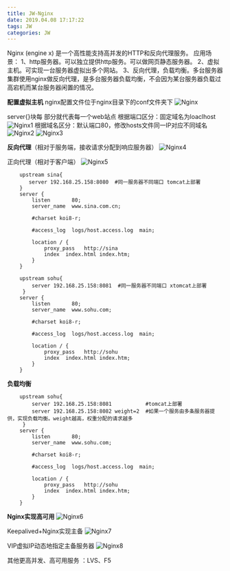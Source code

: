 ```yaml
---
title: JW-Nginx
date: 2019.04.08 17:17:22
tags: JW
categories: JW
---
```



Nginx (engine x) 是一个高性能支持高并发的HTTP和反向代理服务。
应用场景：
1、http服务器。可以独立提供http服务。可以做网页静态服务器。
2、虚拟主机。可实现一台服务器虚拟出多个网站。
3、反向代理，负载均衡。多台服务器集群使用nginx做反向代理，是多台服务器负载均衡，不会因为某台服务器负载过高宕机而某台服务器闲置的情况。


**配置虚拟主机**
nginx配置文件位于nginx目录下的conf文件夹下
![Nginx](/images/Nginx/Nginx.jpg)

server{}块每 部分就代表每一个web站点
根据端口区分：固定域名为loaclhost
![Nginx1](/images/Nginx/Nginx1.jpg)
根据域名区分：默认端口80，修改hosts文件同一IP对应不同域名
![Nginx2](/images/Nginx/Nginx2.jpg)
![Nginx3](/images/Nginx/Nginx3.jpg)


**反向代理**（相对于服务端，接收请求分配到响应服务器）
![Nginx4](/images/Nginx/Nginx4.jpg)

正向代理（相对于客户端）
![Nginx5](/images/Nginx/Nginx5.jpg)

```
    upstream sina{
       server 192.168.25.158:8080  #同一服务器不同端口 tomcat上部署
    }
    server {
        listen       80;
        server_name  www.sina.com.cn;

        #charset koi8-r;

        #access_log  logs/host.access.log  main;

        location / {
            proxy_pass   http://sina
            index  index.html index.htm;
        }
    }

    upstream sohu{
        server 192.168.25.158:8081  #同一服务器不同端口 xtomcat上部署
     }
    server {
        listen       80;
        server_name  www.sohu.com;

        #charset koi8-r;

        #access_log  logs/host.access.log  main;

        location / {
            proxy_pass   http://sohu
            index  index.html index.htm;
        }
    }
```

**负载均衡**

```
    upstream sohu{
        server 192.168.25.158:8081           #tomcat上部署
        server 192.168.25.158:8082 weight=2  #如果一个服务由多条服务器提供，实现负载均衡。weight越高，权重分配的请求越多
     }
    server {
        listen       80;
        server_name  www.sohu.com;

        #charset koi8-r;

        #access_log  logs/host.access.log  main;

        location / {
            proxy_pass   http://sohu
            index  index.html index.htm;
        }
    }
```

**Nginx实现高可用**
![Nginx6](/images/Nginx/Nginx6.jpg)

Keepalived+Nginx实现主备
![Nginx7](/images/Nginx/Nginx7.jpg)

VIP虚拟IP动态地指定主备服务器
![Nginx8](/images/Nginx/Nginx8.jpg)

其他更高并发、高可用服务 ：LVS、F5
